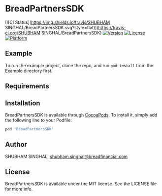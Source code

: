 # BreadPartnersSDK

[![CI Status](https://img.shields.io/travis/SHUBHAM SINGHAL/BreadPartnersSDK.svg?style=flat)](https://travis-ci.org/SHUBHAM SINGHAL/BreadPartnersSDK)
[![Version](https://img.shields.io/cocoapods/v/BreadPartnersSDK.svg?style=flat)](https://cocoapods.org/pods/BreadPartnersSDK)
[![License](https://img.shields.io/cocoapods/l/BreadPartnersSDK.svg?style=flat)](https://cocoapods.org/pods/BreadPartnersSDK)
[![Platform](https://img.shields.io/cocoapods/p/BreadPartnersSDK.svg?style=flat)](https://cocoapods.org/pods/BreadPartnersSDK)

## Example

To run the example project, clone the repo, and run `pod install` from the Example directory first.

## Requirements

## Installation

BreadPartnersSDK is available through [CocoaPods](https://cocoapods.org). To install
it, simply add the following line to your Podfile:

```ruby
pod 'BreadPartnersSDK'
```

## Author

SHUBHAM SINGHAL, shubham.singhal@breadfinancial.com

## License

BreadPartnersSDK is available under the MIT license. See the LICENSE file for more info.
